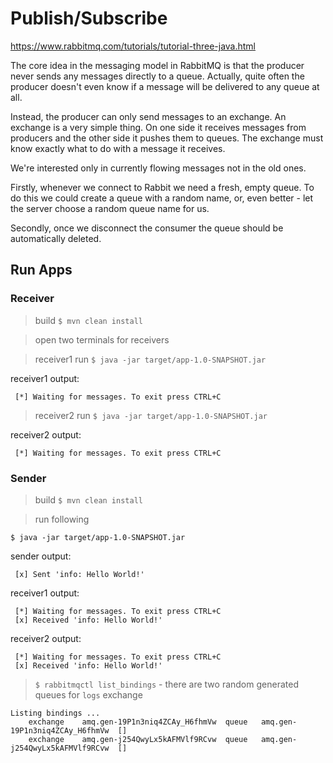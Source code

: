 # Publish/Subscribe

https://www.rabbitmq.com/tutorials/tutorial-three-java.html

The core idea in the messaging model in RabbitMQ is that the producer never sends any messages directly to a queue.
Actually, quite often the producer doesn't even know if a message will be delivered to any queue at all.

Instead, the producer can only send messages to an exchange. An exchange is a very simple thing. On one side it receives
messages from producers and the other side it pushes them to queues. The exchange must know exactly what to do with a
message it receives.

We're interested only in currently flowing messages not in the old ones.

Firstly, whenever we connect to Rabbit we need a fresh, empty queue. To do this we could create a queue with a random
name, or, even better - let the server choose a random queue name for us.

Secondly, once we disconnect the consumer the queue should be automatically deleted.

## Run Apps

### Receiver

> build `$ mvn clean install`

> open two terminals for receivers

> receiver1 run `$ java -jar target/app-1.0-SNAPSHOT.jar`

receiver1 output:
```
 [*] Waiting for messages. To exit press CTRL+C
```

> receiver2 run `$ java -jar target/app-1.0-SNAPSHOT.jar`

receiver2 output:
```
 [*] Waiting for messages. To exit press CTRL+C
```

### Sender

> build `$ mvn clean install`

> run following

```
$ java -jar target/app-1.0-SNAPSHOT.jar
```

sender output:
```
 [x] Sent 'info: Hello World!'
```

receiver1 output:
```
 [*] Waiting for messages. To exit press CTRL+C
 [x] Received 'info: Hello World!'
```

receiver2 output:
```
 [*] Waiting for messages. To exit press CTRL+C
 [x] Received 'info: Hello World!'
```

> `$ rabbitmqctl list_bindings` - there are two random generated queues for `logs` exchange
```
Listing bindings ...
	exchange	amq.gen-19P1n3niq4ZCAy_H6fhmVw	queue	amq.gen-19P1n3niq4ZCAy_H6fhmVw	[]
	exchange	amq.gen-j254QwyLx5kAFMVlf9RCvw	queue	amq.gen-j254QwyLx5kAFMVlf9RCvw	[]
```
